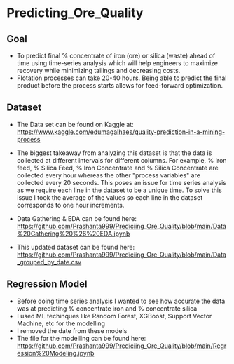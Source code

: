 # Predicting_Ore_Quality

## Goal

- To predict final % concentrate of iron (ore) or silica (waste) ahead of time using time-series analysis which will help engineers to maximize recovery while minimizing tailings and decreasing costs. 
- Flotation processes can take 20-40 hours. Being able to predict the final product before the process starts allows for feed-forward optimization.

## Dataset

- The Data set can be found on Kaggle at:
https://www.kaggle.com/edumagalhaes/quality-prediction-in-a-mining-process

- The biggest takeaway from analyzing this dataset is that the data is collected at different intervals for different columns. For example, % Iron feed, % Silica Feed, % Iron Concentrate and % Silica Concentrate are collected every hour whereas the other "process variables" are collected every 20 seconds. This poses an issue for time series analysis as we require each line in the dataset to be a unique time. To solve this issue I took the average of the values so each line in the dataset corresponds to one hour increments. 
- Data Gathering & EDA can be found here: https://github.com/Prashanta999/Prediciing_Ore_Quality/blob/main/Data%20Gathering%20%26%20EDA.ipynb

- This updated dataset can be found here: https://github.com/Prashanta999/Prediciing_Ore_Quality/blob/main/Data_grouped_by_date.csv

## Regression Model

- Before doing time series analysis I wanted to see how accurate the data was at predicting % concentrate iron and % concentrate silica
- I used ML techinques like Random Forest, XGBoost, Support Vector Machine, etc for the modelling 
- I removed the date from these models
- The file for the modelling can be found here: https://github.com/Prashanta999/Prediciing_Ore_Quality/blob/main/Regression%20Modeling.ipynb


##


 


